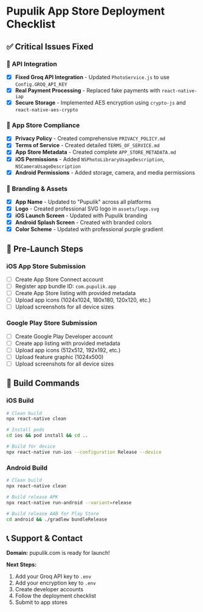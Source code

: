 # Pupulik App Store Deployment Checklist

## ✅ Critical Issues Fixed

### 🔧 API Integration
- [x] **Fixed Groq API Integration** - Updated `PhotoService.js` to use `Config.GROQ_API_KEY`
- [x] **Real Payment Processing** - Replaced fake payments with `react-native-iap`
- [x] **Secure Storage** - Implemented AES encryption using `crypto-js` and `react-native-aes-crypto`

### 📱 App Store Compliance
- [x] **Privacy Policy** - Created comprehensive `PRIVACY_POLICY.md`
- [x] **Terms of Service** - Created detailed `TERMS_OF_SERVICE.md`
- [x] **App Store Metadata** - Created complete `APP_STORE_METADATA.md`
- [x] **iOS Permissions** - Added `NSPhotoLibraryUsageDescription`, `NSCameraUsageDescription`
- [x] **Android Permissions** - Added storage, camera, and media permissions

### 🎨 Branding & Assets
- [x] **App Name** - Updated to "Pupulik" across all platforms
- [x] **Logo** - Created professional SVG logo in `assets/logo.svg`
- [x] **iOS Launch Screen** - Updated with Pupulik branding
- [x] **Android Splash Screen** - Created with branded colors
- [x] **Color Scheme** - Updated with professional purple gradient

## 🚀 Pre-Launch Steps

### iOS App Store Submission
- [ ] Create App Store Connect account
- [ ] Register app bundle ID: `com.pupulik.app`
- [ ] Create App Store listing with provided metadata
- [ ] Upload app icons (1024x1024, 180x180, 120x120, etc.)
- [ ] Upload screenshots for all device sizes

### Google Play Store Submission
- [ ] Create Google Play Developer account
- [ ] Create app listing with provided metadata
- [ ] Upload app icons (512x512, 192x192, etc.)
- [ ] Upload feature graphic (1024x500)
- [ ] Upload screenshots for all device sizes

## 🔧 Build Commands

### iOS Build
```bash
# Clean build
npx react-native clean

# Install pods
cd ios && pod install && cd ..

# Build for device
npx react-native run-ios --configuration Release --device
```

### Android Build
```bash
# Clean build
npx react-native clean

# Build release APK
npx react-native run-android --variant=release

# Build release AAB for Play Store
cd android && ./gradlew bundleRelease
```

## 📞 Support & Contact

**Domain:** pupulik.com is ready for launch!

**Next Steps:**
1. Add your Groq API key to `.env`
2. Add your encryption key to `.env`
3. Create developer accounts
4. Follow the deployment checklist
5. Submit to app stores